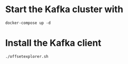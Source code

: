 # Start the Kafka cluster with
```
docker-compose up -d
```
# Install the Kafka client
```
./offsetexplorer.sh
```
